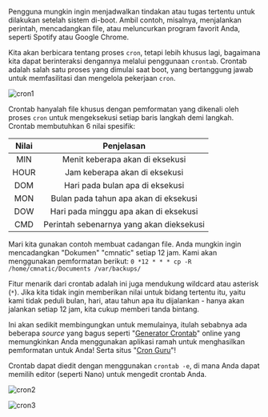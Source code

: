 Pengguna mungkin ingin menjadwalkan tindakan atau tugas tertentu untuk dilakukan setelah sistem di-boot. Ambil contoh, misalnya, menjalankan perintah, mencadangkan file, atau meluncurkan program favorit Anda, seperti Spotify atau Google Chrome.

Kita akan berbicara tentang proses `cron`, tetapi lebih khusus lagi, bagaimana kita dapat berinteraksi dengannya melalui penggunaan `crontab`. Crontab adalah salah satu proses yang dimulai saat boot, yang bertanggung jawab untuk memfasilitasi dan mengelola pekerjaan `cron`.

![cron1](https://raw.githubusercontent.com/yingcrackerhades/cybersec-module/main/Pre%20Security/Linux%20Fundamental/Image/cron1.png)

Crontab hanyalah file khusus dengan pemformatan yang dikenali oleh proses `cron` untuk mengeksekusi setiap baris langkah demi langkah. Crontab membutuhkan 6 nilai spesifik:

|Nilai|Penjelasan|
|:---:|:--------:|
|MIN|Menit keberapa akan di eksekusi|
|HOUR|Jam keberapa akan di eksekusi|
|DOM|Hari pada bulan apa di eksekusi|
|MON|Bulan pada tahun apa akan di eksekusi|
|DOW|Hari pada minggu apa akan di eksekusi|
|CMD|Perintah sebenarnya yang akan dieksekusi|

Mari kita gunakan contoh membuat cadangan file. Anda mungkin ingin mencadangkan "Dokumen" "cmnatic" setiap 12 jam. Kami akan menggunakan pemformatan berikut:
`0 *12 * * * cp -R /home/cmnatic/Documents /var/backups/`

Fitur menarik dari crontab adalah ini juga mendukung wildcard atau asterisk (`*`). Jika kita tidak ingin memberikan nilai untuk bidang tertentu itu, yaitu kami tidak peduli bulan, hari, atau tahun apa itu dijalankan - hanya akan jalankan setiap 12 jam, kita cukup memberi tanda bintang.

Ini akan sedikit membingungkan untuk memulainya, itulah sebabnya ada beberapa *source* yang bagus seperti "[Generator Crontab](https://crontab-generator.org/)" online yang memungkinkan Anda menggunakan aplikasi ramah untuk menghasilkan pemformatan untuk Anda! Serta situs "[Cron Guru](https://crontab.guru/)"!

Crontab dapat diedit dengan menggunakan `crontab -e`, di mana Anda dapat memilih editor (seperti Nano) untuk mengedit crontab Anda.


![cron2](https://raw.githubusercontent.com/yingcrackerhades/cybersec-module/main/Pre%20Security/Linux%20Fundamental/Image/cron2.png)

![cron3](https://raw.githubusercontent.com/yingcrackerhades/cybersec-module/main/Pre%20Security/Linux%20Fundamental/Image/cron3.png)
